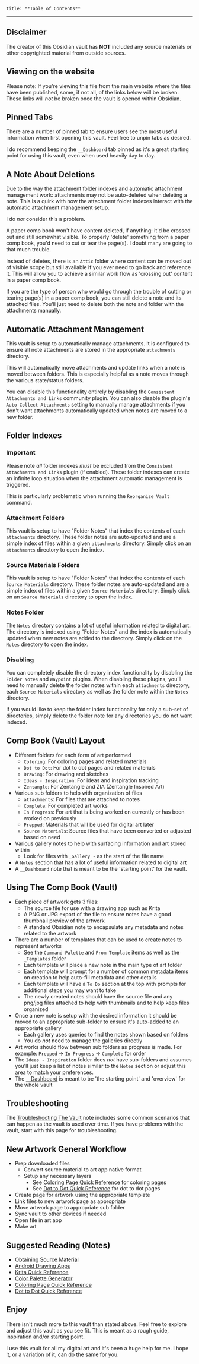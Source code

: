 ```table-of-contents
title: **Table of Contents**
```

---

## Disclaimer

The creator of this Obsidian vault has **NOT** included any source materials or other copyrighted material from outside sources.

## Viewing on the website

Please note: If you're viewing this file from the main website where the files have been published, some, if not all, of the links below will be broken. These links will *not* be broken once the vault is opened within Obsidian.

## Pinned Tabs

There are a number of pinned tab to ensure users see the most useful information when first opening this vault. Feel free to unpin tabs as desired.

I do recommend keeping the `__Dashboard` tab pinned as it's a great starting point for using this vault, even when used heavily day to day.

## A Note About Deletions

Due to the way the attachment folder indexes and automatic attachment management work: attachments may not be auto-deleted when deleting a note. This is a quirk with how the attachment folder indexes interact with the automatic attachment management setup.

I do *not* consider this a problem.

A paper comp book won't have content deleted, if anything: it'd be crossed out and still somewhat visible. To properly 'delete' something from a paper comp book, you'd need to cut or tear the page(s). I doubt many are going to that much trouble.

Instead of deletes, there is an `Attic` folder where content can be moved out of visible scope but still available if you ever need to go back and reference it. This will allow you to achieve a similar work flow as 'crossing out' content in a paper comp book.

If you are the type of person who would go through the trouble of cutting or tearing page(s) in a paper comp book, you can still delete a note and its attached files. You'll just need to delete both the note and folder with the attachments manually.

## Automatic Attachment Management

This vault is setup to automatically manage attachments. It is configured to ensure all note attachments are stored in the appropriate `attachments` directory.

This will automatically move attachments and update links when a note is moved between folders. This is especially helpful as a note moves through the various state/status folders.

You can disable this functionality entirely by disabling the `Consistent Attachments and Links` community plugin. You can also disable the plugin's `Auto Collect Attachments` setting to manually manage attachments if you don't want attachments automatically updated when notes are moved to a new folder.

## Folder Indexes

### Important

Please note *all* folder indexes *must* be excluded from the `Consistent Attachments and Links` plugin (if enabled). These folder indexes can create an infinite loop situation when the attachment automatic management is triggered.

This is particularly problematic when running the `Reorganize Vault` command.

### Attachment Folders

This vault is setup to have "Folder Notes" that index the contents of each `attachments` directory. These folder notes are auto-updated and are a simple index of files within a given `attachments` directory. Simply click on an `attachments` directory to open the index.

### Source Materials Folders

This vault is setup to have "Folder Notes" that index the contents of each `Source Materials` directory. These folder notes are auto-updated and are a simple index of files within a given `Source Materials` directory. Simply click on an `Source Materials` directory to open the index.

### Notes Folder

The `Notes` directory contains a lot of useful information related to digital art. The directory is indexed using "Folder Notes" and the index is automatically updated when new notes are added to the directory. Simply click on the `Notes` directory to open the index.

### Disabling

You can completely disable the directory index functionality by disabling the `Folder Notes` and `Waypoint` plugins. When disabling these plugins, you'll need to manually delete the folder notes within each `attachments` directory, each `Source Materials` directory as well as the folder note within the `Notes` directory.

If you would like to keep the folder index functionality for only a sub-set of directories, simply delete the folder note for any directories you do not want indexed.

## Comp Book (Vault) Layout

- Different folders for each form of art performed
	- `Coloring`: For coloring pages and related materials
	- `Dot to Dot`: For dot to dot pages and related materials
	- `Drawing`: For drawing and sketches
	- `Ideas - Inspiration`: For ideas and inspiration tracking
	- `Zentangle`: For Zentangle and ZIA (Zentangle Inspired Art)
- Various sub folders to help with organization of files
	- `attachments`: For files that are attached to notes
	- `Complete`: For completed art works
	- `In Progress`: For art that is being worked on currently or has been worked on previously
	- `Prepped`: Materials that will be used for digital art later
	- `Source Materials`: Source files that have been converted or adjusted based on need
- Various gallery notes to help with surfacing information and art stored within
	- Look for files with `_Gallery -` as the start of the file name
- A `Notes` section that has a lot of useful information related to digital art
- A `__Dashboard` note that is meant to be the 'starting point' for the vault.

## Using The Comp Book (Vault)

- Each piece of artwork gets 3 files:
	- The source file for use with a drawing app such as Krita
	- A PNG or JPG export of the file to ensure notes have a good thumbnail preview of the artwork
	- A standard Obsidian note to encapsulate any metadata and notes related to the artwork
- There are a number of templates that can be used to create notes to represent artworks
	- See the `Command Palette` and `From Template` items as well as the `_Templates` folder
	- Each template will place a new note in the main type of art folder
	- Each template will prompt for a number of common metadata items on creation to help auto-fill metadata and other details
	- Each template will have a `To Do` section at the top with prompts for additional steps you may want to take
	- The newly created notes should have the source file and any png/jpg files attached to help with thumbnails and to help keep files organized
- Once a new note is setup with the desired information it should be moved to an appropriate sub-folder to ensure it's auto-added to an appropriate gallery
	- Each gallery uses queries to find the notes shown based on folders
	- You do *not* need to manage the galleries directly
- Art works should flow between sub folders as progress is made. For example: `Prepped` -> `In Progress` -> `Complete` for order
- The `Ideas - Inspiration` folder does *not* have sub-folders and assumes you'll just keep a list of notes similar to the `Notes` section or adjust this area to match your preferences.
- The [\_\_Dashboard](../__Dashboard.md) is meant to be 'the starting point' and 'overview' for the whole vault

## Troubleshooting

The [Troubleshooting The Vault](_Troubleshooting%20The%20Vault.md) note includes some common scenarios that can happen as the vault is used over time. If you have problems with the vault, start with this page for troubleshooting.

## New Artwork General Workflow

- Prep downloaded files
	- Convert source material to art app native format
	- Setup any necessary layers
		- See [Coloring Page Quick Reference](Coloring%20Page%20Quick%20Reference.md) for coloring pages
		- See [Dot to Dot Quick Reference](Dot%20to%20Dot%20Quick%20Reference.md) for dot to dot pages
- Create page for artwork using the appropriate template
- Link files to new artwork page as appropriate
- Move artwork page to appropriate sub folder
- Sync vault to other devices if needed
- Open file in art app
- Make art

## Suggested Reading (Notes)

- [Obtaining Source Material](Obtaining%20Source%20Material.md)
- [Android Drawing Apps](Android%20Drawing%20Apps.md)
- [Krita Quick Reference](Krita%20Quick%20Reference.md)
- [Color Palette Generator](Color%20Palette%20Generator.md)
- [Coloring Page Quick Reference](Coloring%20Page%20Quick%20Reference.md)
- [Dot to Dot Quick Reference](Dot%20to%20Dot%20Quick%20Reference.md)

## Enjoy

There isn't much more to this vault than stated above. Feel free to explore and adjust this vault as you see fit. This is meant as a rough guide, inspiration and/or starting point.

I use this vault for all my digital art and it's been a huge help for me. I hope it, or a variation of it, can do the same for you.
